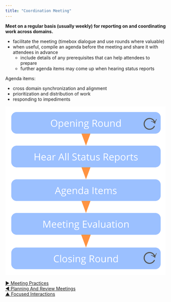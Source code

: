 ```yaml
---
title: "Coordination Meeting"
---
```



**Meet on a regular basis (usually weekly) for reporting on and coordinating work across domains.**

-   facilitate the meeting (timebox dialogue and use rounds where valuable)
-   when useful, compile an agenda before the meeting and share it with attendees in advance
    -   include details of any prerequisites that can help attendees to prepare
    -   further agenda items may come up when hearing status reports

Agenda items: 

- cross domain synchronization and alignment
- prioritization and distribution of work  
- responding to impediments

![Phases of a coordination meeting](img/meetings/coordination-meeting.png)


[&#9654; Meeting Practices](meeting-practices.html)<br/>[&#9664; Planning And Review Meetings](planning-and-review-meetings.html)<br/>[&#9650; Focused Interactions](focused-interactions.html)

